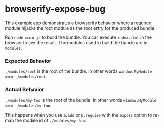 # browserify-expose-bug

This example app demonstrates a browserify behavior where a required module hijacks the root module as the root entry for the produced bundle.

Run `node main.js` to build the bundle. You can execute `index.html` in the browser to see the result. The modules used to build the bundle are in `modules`.

### Expected Behavior
`./modules/root` is the root of the bundle. In other words `window.MyModule` === `./modules/root`.

### Actual Behavior
`./modules/my-foo` is the root of the bundle. In other words `window.MyModule` === `./modules/my-foo`.

This happens when you use `b.add` or `b.require` with the `expose` option to re-map the module id of `./modules/my-foo`.